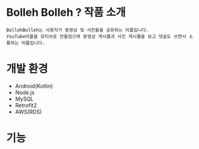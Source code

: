# Bolleh Bolleh ? 작품 소개
```
BollehBolleh는 사용자가 동영상 및 사진들을 공유하는 어플입니다.
YouTube어플을 모티브로 만들었으며 동영상 게시물과 사진 게시물을 보고 댓글도 쓰면서 소통하는 어플입니다.
```

# 개발 환경 
* Android(Kotlin)
* Node.js
* MySQL
* Retrofit2
* AWS(RDS)

# 기능



